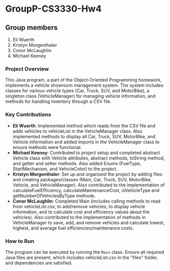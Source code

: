 # GroupP-CS3330-Hw4

## Group members
1. Eli Wuerth
2. Kristyn Morgenthaler
3. Conor McLaughlin
4. Michael Keeney

### Project Overview
This Java program, a part of the Object-Oriented Programming homework, implements a vehicle showroom management system. The system includes classes for various vehicle types (Car, Truck, SUV, and MotorBike), a singleton class (VehicleManager) for managing vehicle information, and methods for handling inventory through a CSV file.

### Key Contributions
- **Eli Wuerth**: Implemented method which reads from the CSV file and adds vehicles to vehicleList in the VehicleManager class. Also implemented methods to display all Car, Truck, SUV, MotorBike, and Vehicle information and added imports in the VehicleManager class to ensure methods were functional.
- **Michael Keeney**: Contributed to project setup and completed abstract Vehicle class with Vehicle attributes, abstract methods, toString method, and getter and setter methods. Also added Enums (FuelType, StartMechanism, and VehicleColor) to the project. 
- **Kristyn Morgenthaler**: Set up and organized the project by adding files and creating packages/classes (Main, Car, Truck, SUV, MotorBike, Vehicle, and VehicleManager). Also contributed to the implementation of calculateFuelEfficiency, calculateMaintenanceCost, isVehicleType and getNumberOfVehiclesByType methods.
- **Conor McLaughlin**: Completed Main (includes calling methods to read from vehicleList.csv, to add/remove vehicles, to display vehicle information, and to calculate cost and efficiency values about the vehicles). Also contributed to the implementation of methods in VehicleManager to save, add, and remove vehicles and calculate lowest, highest, and average fuel efficiencies/maintenance costs.

### How to Run
The program can be executed by running the `Main` class. Ensure all required Java files are present, which includes vehicleList.csv in the "files" folder, and dependencies are satisfied.

